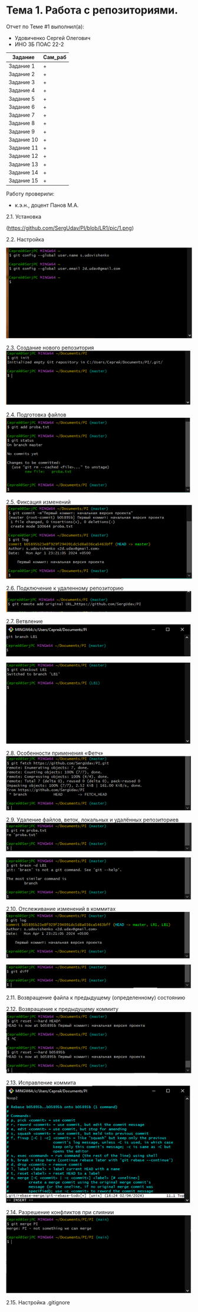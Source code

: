 # Тема 1. Работа с репозиториями.
Отчет по Теме #1 выполнил(а):
- Удовиченко Сергей Олегович
- ИНО ЗБ ПОАС 22-2

| Задание | Сам_раб |
| ------ | ------ |
| Задание 1 | + |
| Задание 2 | + |
| Задание 3 | + |
| Задание 4 | + |
| Задание 5 | + |
| Задание 6 | + |
| Задание 7 | + |
| Задание 8 | + |
| Задание 9 | + |
| Задание 10 | + |
| Задание 11 | + |
| Задание 12 | + |
| Задание 13 | + |
| Задание 14 | + |
| Задание 15 | + |

Работу проверили:
- к.э.н., доцент Панов М.А.

2.1. Установка
  
  (https://github.com/SergUdav/PI/blob/LR1/pic/1.png)
  
2.2. Настройка
  
  ![Меню](https://github.com/SergUdav/PI/blob/LR1/pic/2.png)
  
2.3. Создание нового репозитория
  ![Меню](https://github.com/SergUdav/PI/blob/LR1/pic/3.png)
  
2.4. Подготовка файлов
  ![Меню](https://github.com/SergUdav/PI/blob/LR1/pic/4.png)
  
2.5. Фиксация изменений
  ![Меню](https://github.com/SergUdav/PI/blob/LR1/pic/5.png)
  
2.6. Подключение к удаленному репозиторию
  ![Меню](https://github.com/SergUdav/PI/blob/LR1/pic/6.png)
  
2.7. Ветвление
  ![Меню](https://github.com/SergUdav/PI/blob/LR1/pic/7.1.png)
  
  ![Меню](https://github.com/SergUdav/PI/blob/LR1/pic/7.2.png)
  
2.8. Особенности применения «Фетч»
  ![Меню](https://github.com/SergUdav/PI/blob/LR1/pic/8.png)
  
2.9. Удаление файлов, веток, локальных и удалённых репозиториев
  ![Меню](https://github.com/SergUdav/PI/blob/LR1/pic/9.1.png)
  
  ![Меню](https://github.com/SergUdav/PI/blob/LR1/pic/9.2.png)
  
2.10. Отслеживание изменений в коммитах
  ![Меню](https://github.com/SergUdav/PI/blob/LR1/pic/10.1.png)
  
  ![Меню](https://github.com/SergUdav/PI/blob/LR1/pic/10.2.png)
  
2.11. Возвращение файла к предыдущему (определенному) состоянию

2.12. Возвращение к предыдущему коммиту
![Меню](https://github.com/SergUdav/PI/blob/LR1/pic/12.png)

2.13. Исправление коммита
![Меню](https://github.com/SergUdav/PI/blob/LR1/pic/13.png)

2.14. Разрешение конфликтов при слиянии
![Меню](https://github.com/SergUdav/PI/blob/LR1/pic/14.png)

2.15. Настройка .gitignore
